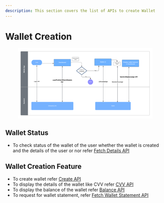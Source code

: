 ```yaml
---
description: This section covers the list of APIs to create Wallet
---
```


# Wallet Creation

<figure><img src="../../../../../../.gitbook/assets/Wallet - SendMoney Design - WalletCreationNEW.png" alt=""><figcaption></figcaption></figure>

## Wallet Status

* To check status of the wallet of the user whether the wallet is created and the details of the user or nor refer [Fetch Details API](api-specification/version-2/customer-on-boarding/api-specification/authentication-and-authorization/fetch-details-api.md)

## Wallet Creation Feature

* To create wallet refer [Create API](api-specification/version-2/customer-on-boarding/api-specification/create-wallet-card.md)
* To display the details of the wallet like CVV refer [CVV API](api-specification/version-2/fetch-wallet-card-details-and-balance/api-specification/fetch-card-cvv-api.md)
* To display the balance of the wallet refer [Balance API](api-specification/version-2/fetch-wallet-card-details-and-balance/api-specification/fetch-card-balance-api.md)
* To request for wallet statement,  refer [Fetch Wallet Statement API](api-specification/version-2/fetch-wallet-card-details-and-balance/api-specification/fetch-wallet-statement-api.md)

